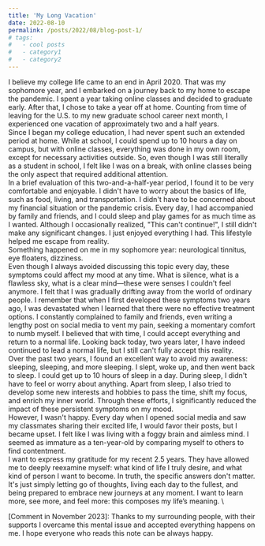 ```yaml
---
title: 'My Long Vacation'
date: 2022-08-10
permalink: /posts/2022/08/blog-post-1/
# tags:
#   - cool posts
#   - category1
#   - category2
---
```


I believe my college life came to an end in April 2020. That was my sophomore year, and I embarked on a journey back to my home to escape the pandemic. I spent a year taking online classes and decided to graduate early. After that, I chose to take a year off at home. Counting from time of leaving for the U.S. to my new graduate school career next month, I experienced one vacation of approximately two and a half years. \
Since I began my college education, I had never spent such an extended period at home. While at school, I could spend up to 10 hours a day on campus, but with online classes, everything was done in my own room, except for necessary activities outside. So, even though I was still literally as a student in school, I felt like I was on a break, with online classes being the only aspect that required additional attention. \
In a brief evaluation of this two-and-a-half-year period, I found it to be very comfortable and enjoyable. I didn't have to worry about the basics of life, such as food, living, and transportation. I didn't have to be concerned about my financial situation or the pandemic crisis. Every day, I had accompanied by family and friends, and I could sleep and play games for as much time as I wanted. Although I occasionally realized, "This can't continue!", I still didn't make any significant changes. I just enjoyed everything I had.
This lifestyle helped me escape from reality. \
Something happened on me in my sophomore year: neurological tinnitus, eye floaters, dizziness. \
Even though I always avoided discussing this topic every day, these symptoms could affect my mood at any time. What is silence, what is a flawless sky, what is a clear mind—these were senses I couldn't feel anymore. I felt that I was gradually drifting away from the world of ordinary people.
I remember that when I first developed these symptoms two years ago, I was devastated when I learned that there were no effective treatment options. I constantly complained to family and friends, even writing a lengthy post on social media to vent my pain, seeking a momentary comfort to numb myself. I believed that with time, I could accept everything and return to a normal life. Looking back today, two years later, I have indeed continued to lead a normal life, but I still can't fully accept this reality. \
Over the past two years, I found an excellent way to avoid my awareness: sleeping, sleeping, and more sleeping. I slept, woke up, and then went back to sleep. I could get up to 10 hours of sleep in a day. During sleep, I didn't have to feel or worry about anything. Apart from sleep, I also tried to develop some new interests and hobbies to pass the time, shift my focus, and enrich my inner world. Through these efforts, I significantly reduced the impact of these persistent symptoms on my mood. \
However, I wasn't happy. Every day when I opened social media and saw my classmates sharing their excited life, I would favor their posts, but I became upset. I felt like I was living with a foggy brain and aimless mind. I seemed as immature as a ten-year-old by comparing myself to others to find contentment. \
I want to express my gratitude for my recent 2.5 years. They have allowed me to deeply reexamine myself: what kind of life I truly desire, and what kind of person I want to become. In truth, the specific answers don't matter. It's just simply letting go of thoughts, living each day to the fullest, and being prepared to embrace new journeys at any moment. I want to learn more, see more, and feel more: this composes my life’s meaning. \

[Comment in November 2023]: Thanks to my surrounding people, with their supports I overcame this mental issue and accepted everything happens on me. I hope everyone who reads this note can be always happy.

